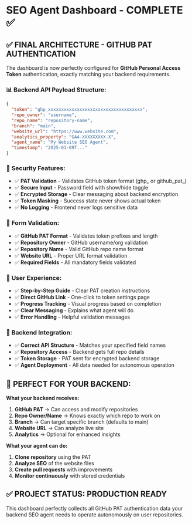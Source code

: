 # SEO Agent Dashboard - COMPLETE ✅

## ✅ FINAL ARCHITECTURE - GITHUB PAT AUTHENTICATION

The dashboard is now perfectly configured for **GitHub Personal Access Token** authentication, exactly matching your backend requirements.

### 📊 **Backend API Payload Structure:**
```json
{
  "token": "ghp_xxxxxxxxxxxxxxxxxxxxxxxxxxxxxxxxxxxx",
  "repo_owner": "username",
  "repo_name": "repository-name",
  "branch": "main",
  "website_url": "https://www.website.com",
  "analytics_property": "GA4-XXXXXXXXX-X",
  "agent_name": "My Website SEO Agent",
  "timestamp": "2025-01-09T..."
}
```

### 🔐 **Security Features:**
- ✅ **PAT Validation** - Validates GitHub token format (ghp_ or github_pat_)
- ✅ **Secure Input** - Password field with show/hide toggle
- ✅ **Encrypted Storage** - Clear messaging about backend encryption
- ✅ **Token Masking** - Success state never shows actual token
- ✅ **No Logging** - Frontend never logs sensitive data

### 📝 **Form Validation:**
- ✅ **GitHub PAT Format** - Validates token prefixes and length
- ✅ **Repository Owner** - GitHub username/org validation
- ✅ **Repository Name** - Valid GitHub repo name format
- ✅ **Website URL** - Proper URL format validation
- ✅ **Required Fields** - All mandatory fields validated

### 👤 **User Experience:**
- ✅ **Step-by-Step Guide** - Clear PAT creation instructions
- ✅ **Direct GitHub Link** - One-click to token settings page
- ✅ **Progress Tracking** - Visual progress based on completion
- ✅ **Clear Messaging** - Explains what agent will do
- ✅ **Error Handling** - Helpful validation messages

### 🚀 **Backend Integration:**
- ✅ **Correct API Structure** - Matches your specified field names
- ✅ **Repository Access** - Backend gets full repo details
- ✅ **Token Storage** - PAT sent for encrypted backend storage
- ✅ **Agent Deployment** - All data needed for autonomous operation

## 🎯 **PERFECT FOR YOUR BACKEND:**

**What your backend receives:**
1. **GitHub PAT** → Can access and modify repositories
2. **Repo Owner/Name** → Knows exactly which repo to work on
3. **Branch** → Can target specific branch (defaults to main)
4. **Website URL** → Can analyze live site
5. **Analytics** → Optional for enhanced insights

**What your agent can do:**
1. **Clone repository** using the PAT
2. **Analyze SEO** of the website files
3. **Create pull requests** with improvements
4. **Monitor continuously** with stored credentials

## ✅ **PROJECT STATUS: PRODUCTION READY**

This dashboard perfectly collects all GitHub PAT authentication data your backend SEO agent needs to operate autonomously on user repositories.
